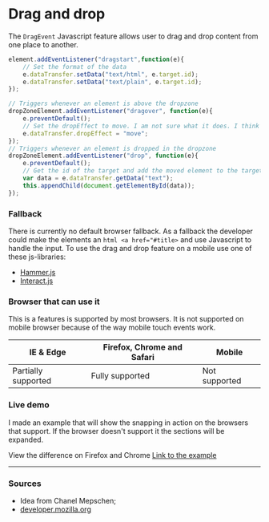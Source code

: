 # Drag and drop

The `DragEvent` Javascript feature allows user to drag and drop content from one place to another.

```Javascript
element.addEventListener("dragstart",function(e){
    // Set the format of the data
    e.dataTransfer.setData("text/html", e.target.id);
    e.dataTransfer.setData("text/plain", e.target.id);
});

// Triggers whenever an element is above the dropzone
dropZoneElement.addEventListener("dragover", function(e){
    e.preventDefault();
    // Set the dropEffect to move. I am not sure what it does. I think it changes the cursor
    e.dataTransfer.dropEffect = "move";
});
// Triggers whenever an element is dropped in the dropzone
dropZoneElement.addEventListener("drop", function(e){
    e.preventDefault();
    // Get the id of the target and add the moved element to the target's DOM
    var data = e.dataTransfer.getData("text");
    this.appendChild(document.getElementById(data));
});
```
### Fallback
There is currently no default browser fallback. As a fallback the developer could make the elements an ```html <a href="#title>``` and use Javascript to handle the input.  To use the drag and drop feature on a mobile use one of these js-libraries:

- [Hammer.js](http://hammerjs.github.io/)
- [Interact.js](http://interactjs.io/)


### Browser that can use it
This is a features is supported by most browsers. It is not supported on mobile browser because of the way mobile touch events work.

| IE & Edge             | Firefox, Chrome and Safari| Mobile      |
|-----------------------|---------------------------|-------------|
|Partially supported    |Fully supported            |Not supported|

### Live demo
I made an example that will show the snapping in action on the browsers that support. If the browser doesn't support it the sections will be expanded.


View the difference on Firefox and Chrome
[Link to the example](https://eltongonc.github.io/browser-technology/feature_detection/drag-and-drop)

***
### Sources

- Idea from Chanel Mepschen;
- [developer.mozilla.org](https://developer.mozilla.org/en-US/docs/Web/API/HTML_Drag_and_Drop_API)
